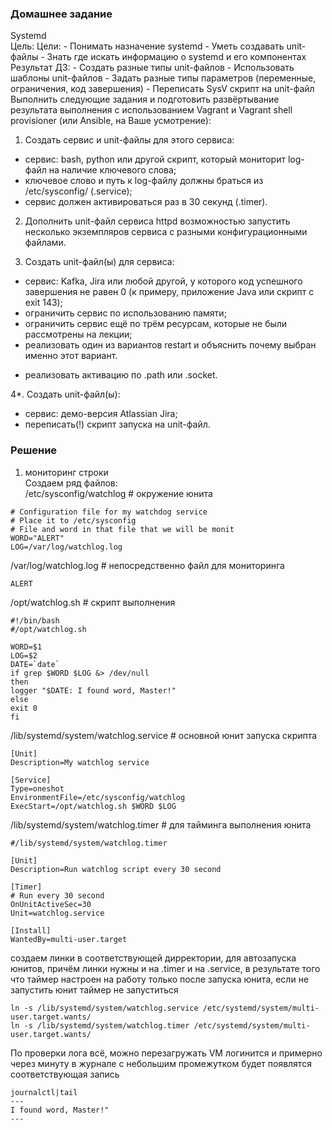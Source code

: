 ### Домашнее задание  
Systemd  
Цель: Цели: - Понимать назначение systemd - Уметь создавать unit-файлы - Знать где искать информацию о systemd и его компонентах Результат ДЗ: - Создать разные типы unit-файлов - Использовать шаблоны unit-файлов - Задать разные типы параметров (переменные, ограничения, код завершения) - Переписать SysV скрипт на unit-файл  
Выполнить следующие задания и подготовить развёртывание результата выполнения с использованием Vagrant и Vagrant shell provisioner (или Ansible, на Ваше усмотрение):  
1. Создать сервис и unit-файлы для этого сервиса:  
- сервис: bash, python или другой скрипт, который мониторит log-файл на наличие ключевого слова;  
- ключевое слово и путь к log-файлу должны браться из /etc/sysconfig/ (.service);  
- сервис должен активироваться раз в 30 секунд (.timer).  
  
2. Дополнить unit-файл сервиса httpd возможностью запустить несколько экземпляров сервиса с разными конфигурационными файлами.  
  
3. Создать unit-файл(ы) для сервиса:  
- сервис: Kafka, Jira или любой другой, у которого код успешного завершения не равен 0 (к примеру, приложение Java или скрипт с exit 143);  
- ограничить сервис по использованию памяти;  
- ограничить сервис ещё по трём ресурсам, которые не были рассмотрены на лекции;  
- реализовать один из вариантов restart и объяснить почему выбран именно этот вариант.  
* реализовать активацию по .path или .socket.  
  
4*. Создать unit-файл(ы):  
- сервис: демо-версия Atlassian Jira;  
- переписать(!) скрипт запуска на unit-файл.  

### Решение
1. мониторинг строки  
Создаем ряд файлов:  
  /etc/sysconfig/watchlog # окружение юнита
```
# Configuration file for my watchdog service
# Place it to /etc/sysconfig
# File and word in that file that we will be monit
WORD="ALERT"
LOG=/var/log/watchlog.log 
```

  /var/log/watchlog.log # непосредственно файл для мониторинга
```
ALERT
```

  /opt/watchlog.sh # скрипт выполнения 
```
#!/bin/bash
#/opt/watchlog.sh

WORD=$1
LOG=$2
DATE=`date`
if grep $WORD $LOG &> /dev/null
then
logger "$DATE: I found word, Master!"
else
exit 0
fi
```
  /lib/systemd/system/watchlog.service # основной юнит запуска скрипта
```
[Unit]
Description=My watchlog service

[Service]
Type=oneshot
EnvironmentFile=/etc/sysconfig/watchlog
ExecStart=/opt/watchlog.sh $WORD $LOG
```
  /lib/systemd/system/watchlog.timer # для тайминга выполнения юнита
```
#/lib/systemd/system/watchlog.timer

[Unit]
Description=Run watchlog script every 30 second

[Timer]
# Run every 30 second
OnUnitActiveSec=30
Unit=watchlog.service

[Install]
WantedBy=multi-user.target
```
создаем линки в соответствующей дирректории, для автозапуска юнитов, причём линки нужны и на .timer и на .service, в результате того что таймер настроен на работу только после запуска юнита, если не запустить юнит таймер не запуститься  
```
ln -s /lib/systemd/system/watchlog.service /etc/systemd/system/multi-user.target.wants/
ln -s /lib/systemd/system/watchlog.timer /etc/systemd/system/multi-user.target.wants/
```
По проверки лога всё, можно перезагружать VM логинится и примерно через минуту в журнале с небольшим промежутком будет появлятся соответствующая запись
```
journalctl|tail
--- 
I found word, Master!"
---
```
